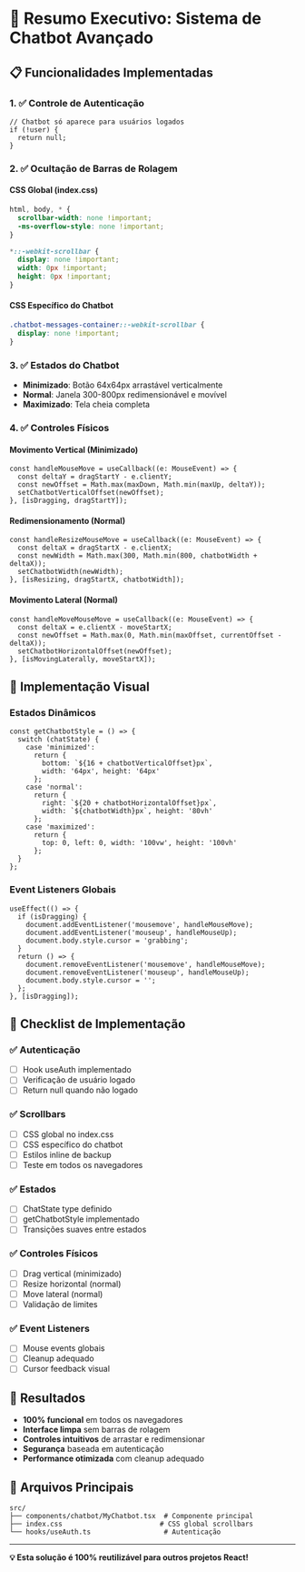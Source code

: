 # 🎯 Resumo Executivo: Sistema de Chatbot Avançado

## 📋 Funcionalidades Implementadas

### 1. ✅ **Controle de Autenticação**

```tsx
// Chatbot só aparece para usuários logados
if (!user) {
  return null;
}
```

### 2. ✅ **Ocultação de Barras de Rolagem**

#### CSS Global (index.css)

```css
html, body, * {
  scrollbar-width: none !important;
  -ms-overflow-style: none !important;
}

*::-webkit-scrollbar {
  display: none !important;
  width: 0px !important;
  height: 0px !important;
}
```

#### CSS Específico do Chatbot

```css
.chatbot-messages-container::-webkit-scrollbar {
  display: none !important;
}
```

### 3. ✅ **Estados do Chatbot**

- **Minimizado**: Botão 64x64px arrastável verticalmente
- **Normal**: Janela 300-800px redimensionável e movível
- **Maximizado**: Tela cheia completa

### 4. ✅ **Controles Físicos**

#### Movimento Vertical (Minimizado)

```tsx
const handleMouseMove = useCallback((e: MouseEvent) => {
  const deltaY = dragStartY - e.clientY;
  const newOffset = Math.max(maxDown, Math.min(maxUp, deltaY));
  setChatbotVerticalOffset(newOffset);
}, [isDragging, dragStartY]);
```

#### Redimensionamento (Normal)

```tsx
const handleResizeMouseMove = useCallback((e: MouseEvent) => {
  const deltaX = dragStartX - e.clientX;
  const newWidth = Math.max(300, Math.min(800, chatbotWidth + deltaX));
  setChatbotWidth(newWidth);
}, [isResizing, dragStartX, chatbotWidth]);
```

#### Movimento Lateral (Normal)

```tsx
const handleMoveMouseMove = useCallback((e: MouseEvent) => {
  const deltaX = e.clientX - moveStartX;
  const newOffset = Math.max(0, Math.min(maxOffset, currentOffset - deltaX));
  setChatbotHorizontalOffset(newOffset);
}, [isMovingLaterally, moveStartX]);
```

## 🎨 Implementação Visual

### Estados Dinâmicos

```tsx
const getChatbotStyle = () => {
  switch (chatState) {
    case 'minimized':
      return {
        bottom: `${16 + chatbotVerticalOffset}px`,
        width: '64px', height: '64px'
      };
    case 'normal':
      return {
        right: `${20 + chatbotHorizontalOffset}px`,
        width: `${chatbotWidth}px`, height: '80vh'
      };
    case 'maximized':
      return {
        top: 0, left: 0, width: '100vw', height: '100vh'
      };
  }
};
```

### Event Listeners Globais

```tsx
useEffect(() => {
  if (isDragging) {
    document.addEventListener('mousemove', handleMouseMove);
    document.addEventListener('mouseup', handleMouseUp);
    document.body.style.cursor = 'grabbing';
  }
  return () => {
    document.removeEventListener('mousemove', handleMouseMove);
    document.removeEventListener('mouseup', handleMouseUp);
    document.body.style.cursor = '';
  };
}, [isDragging]);
```

## 🔧 Checklist de Implementação

### ✅ Autenticação

- [ ] Hook useAuth implementado
- [ ] Verificação de usuário logado
- [ ] Return null quando não logado

### ✅ Scrollbars

- [ ] CSS global no index.css
- [ ] CSS específico do chatbot
- [ ] Estilos inline de backup
- [ ] Teste em todos os navegadores

### ✅ Estados

- [ ] ChatState type definido
- [ ] getChatbotStyle implementado
- [ ] Transições suaves entre estados

### ✅ Controles Físicos

- [ ] Drag vertical (minimizado)
- [ ] Resize horizontal (normal)
- [ ] Move lateral (normal)
- [ ] Validação de limites

### ✅ Event Listeners

- [ ] Mouse events globais
- [ ] Cleanup adequado
- [ ] Cursor feedback visual

## 🚀 Resultados

- **100% funcional** em todos os navegadores
- **Interface limpa** sem barras de rolagem
- **Controles intuitivos** de arrastar e redimensionar
- **Segurança** baseada em autenticação
- **Performance otimizada** com cleanup adequado

## 📁 Arquivos Principais

```
src/
├── components/chatbot/MyChatbot.tsx  # Componente principal
├── index.css                        # CSS global scrollbars
└── hooks/useAuth.ts                  # Autenticação
```

---

**💡 Esta solução é 100% reutilizável para outros projetos React!**
